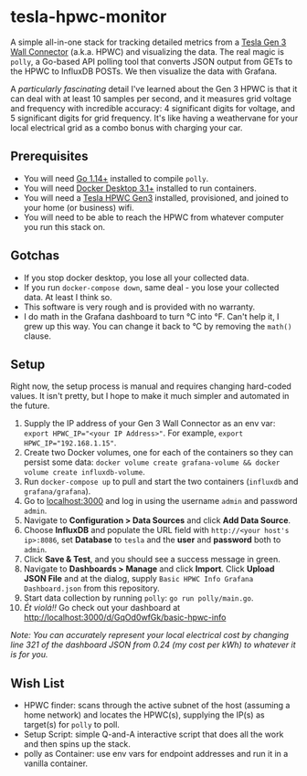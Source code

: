 # tesla-hpwc-monitor

A simple all-in-one stack for tracking detailed metrics from a [Tesla Gen 3 Wall Connector](https://shop.tesla.com/product/wall-connector) (a.k.a. HPWC) and visualizing the data. The real magic is `polly`, a Go-based API polling tool that converts JSON output from GETs to the HPWC to InfluxDB POSTs. We then visualize the data with Grafana.

A *particularly fascinating* detail I've learned about the Gen 3 HPWC is that it can deal with at least 10 samples per second, and it measures grid voltage and frequency with incredible accuracy: 4 significant digits for voltage, and 5 significant digits for grid frequency. It's like having a weathervane for your local electrical grid as a combo bonus with charging your car.

## Prerequisites

- You will need [Go 1.14+](https://golang.org/dl/) installed to compile `polly`.
- You will need [Docker Desktop 3.1+](https://www.docker.com/products/docker-desktop) installed to run containers.
- You will need a [Tesla HPWC Gen3](https://shop.tesla.com/product/wall-connector) installed, provisioned, and joined to your home (or business) wifi.
- You will need to be able to reach the HPWC from whatever computer you run this stack on.

## Gotchas

- If you stop docker desktop, you lose all your collected data.
- If you run `docker-compose down`, same deal - you lose your collected data. At least I think so.
- This software is very rough and is provided with no warranty.
- I do math in the Grafana dashboard to turn °C into °F. Can't help it, I grew up this way. You can change it back to °C by removing the `math()` clause.

## Setup

Right now, the setup process is manual and requires changing hard-coded values. It isn't pretty, but I hope to make it much simpler and automated in the future.

1. Supply the IP address of your Gen 3 Wall Connector as an env var: `export HPWC_IP="<your IP Address>"`. For example, `export HPWC_IP="192.168.1.15"`.
1. Create two Docker volumes, one for each of the containers so they can persist some data: `docker volume create grafana-volume && docker volume create influxdb-volume`.
1. Run `docker-compose up` to pull and start the two containers (`influxdb` and `grafana/grafana`).
1. Go to [localhost:3000](http://localhost:3000) and log in using the username `admin` and password `admin`.
1. Navigate to **Configuration > Data Sources** and click **Add Data Source**.
1. Choose **InfluxDB** and populate the URL field with `http://<your host's ip>:8086`, set **Database** to `tesla` and the **user** and **password** both to `admin`.
1. Click **Save & Test**, and you should see a success message in green.
1. Navigate to **Dashboards > Manage** and click **Import**. Click **Upload JSON File** and at the dialog, supply `Basic HPWC Info Grafana Dashboard.json` from this repository.
1. Start data collection by running `polly`: `go run polly/main.go`.
1. *Ét violá!!* Go check out your dashboard at [http://localhost:3000/d/GqOd0wfGk/basic-hpwc-info](http://localhost:3000/d/GqOd0wfGk/basic-hpwc-info)

*Note: You can accurately represent your local electrical cost by changing line 321 of the dashboard JSON from 0.24 (my cost per kWh) to whatever it is for you.*

## Wish List

- HPWC finder: scans through the active subnet of the host (assuming a home network) and locates the HPWC(s), supplying the IP(s) as target(s) for `polly` to poll.
- Setup Script: simple Q-and-A interactive script that does all the work and then spins up the stack.
- polly as Container: use env vars for endpoint addresses and run it in a vanilla container.